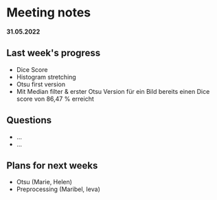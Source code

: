 # Meeting notes
**31.05.2022**
## Last week's progress
- Dice Score
- Histogram stretching
- Otsu first version  
- Mit Median filter & erster Otsu Version für ein Bild bereits einen Dice score von 86,47 % erreicht 
 
 
## Questions
- ...
- ... 


## Plans for next weeks
- Otsu (Marie, Helen)
- Preprocessing (Maribel, Ieva)
